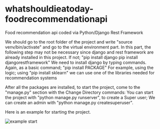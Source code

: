 # whatshouldieatoday-foodrecommendationapi
Food recommendation api coded via Python/Django Rest Framework

We should go to the root folder of the project and write "source venv/bin/activate" and go to the virtual environment part.
In this part, the following step may not be necessary since django and rest framework are already installed in this project.
    If not;
    "pip install django
    pip install djangorestframework"
    We need to install django by typing commands.
Again, as a basic command;
    "pip install PACKAGE"
    For example, using the logic;
    using "pip install sklearn" we can use one of the libraries needed for recommendation systems
    
After all the packages are installed, to start the project, come to the "manage.py" section with the Change Directory commands:
    You can start the project with "python manage.py runserver", to create a Super user;
    We can create an admin with "python manage.py createsuperuser".
    
Here is an example for starting the project.

![example start](https://www.hizliresim.com/e4e57ic)
